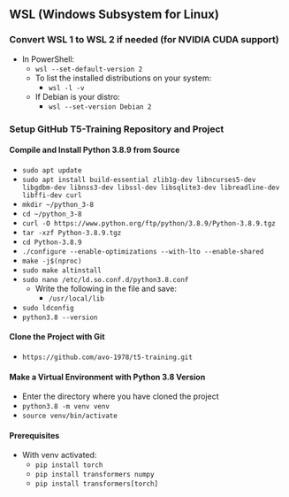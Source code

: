 ## WSL (Windows Subsystem for Linux)

### Convert WSL 1 to WSL 2 if needed (for NVIDIA CUDA support)
* In PowerShell:
  * `wsl --set-default-version 2`
  * To list the installed distributions on your system:
    * `wsl -l -v`
  * If Debian is your distro:
    * `wsl --set-version Debian 2`

### Setup GitHub T5-Training Repository and Project

#### Compile and Install Python 3.8.9 from Source

* `sudo apt update`
* `sudo apt install build-essential zlib1g-dev libncurses5-dev libgdbm-dev libnss3-dev libssl-dev libsqlite3-dev libreadline-dev libffi-dev curl`
* `mkdir ~/python_3-8`
* `cd ~/python_3-8`
* `curl -O https://www.python.org/ftp/python/3.8.9/Python-3.8.9.tgz`
* `tar -xzf Python-3.8.9.tgz`
* `cd Python-3.8.9`
* `./configure --enable-optimizations --with-lto --enable-shared`
* `make -j$(nproc)`
* `sudo make altinstall`
* `sudo nano /etc/ld.so.conf.d/python3.8.conf`
  * Write the following in the file and save:
    * `/usr/local/lib`
* `sudo ldconfig`
* `python3.8 --version`

#### Clone the Project with Git

* `https://github.com/avo-1978/t5-training.git`

#### Make a Virtual Environment with Python 3.8 Version

* Enter the directory where you have cloned the project
* `python3.8 -m venv venv`
* `source venv/bin/activate`

#### Prerequisites
* With venv activated:
  * `pip install torch`
  * `pip install transformers numpy`
  * `pip install transformers[torch]`
